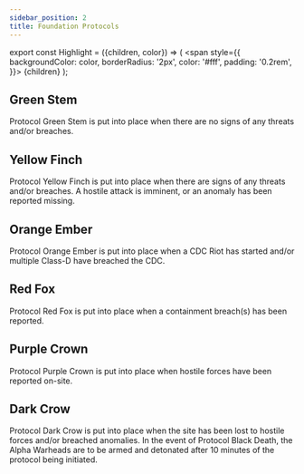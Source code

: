 ```yaml
---
sidebar_position: 2
title: Foundation Protocols
---
```


export const Highlight = ({children, color}) => (
<span
style={{
      backgroundColor: color,
      borderRadius: '2px',
      color: '#fff',
      padding: '0.2rem',
    }}>
{children}
</span>
);

## <Highlight color="#adc875">Green Stem</Highlight>

Protocol Green Stem is put into place when there are no signs of any threats and/or breaches.

## <Highlight color="#f2bc00">Yellow Finch</Highlight>

Protocol Yellow Finch is put into place when there are signs of any threats and/or breaches. A hostile attack is imminent, or an anomaly has been reported missing.

## <Highlight color="#f05e1b">Orange Ember</Highlight>

Protocol Orange Ember is put into place when a CDC Riot has started and/or multiple Class-D have breached the CDC.

## <Highlight color="#ad2a2a">Red Fox</Highlight>

Protocol Red Fox is put into place when a containment breach(s) has been reported.

## <Highlight color="#702599">Purple Crown</Highlight>

Protocol Purple Crown is put into place when hostile forces have been reported on-site.

## <Highlight color="#2A2C2F">Dark Crow</Highlight>

Protocol Dark Crow is put into place when the site has been lost to hostile forces and/or breached anomalies. In the event of Protocol Black Death, the Alpha Warheads are to be armed and detonated after 10 minutes of the protocol being initiated.
